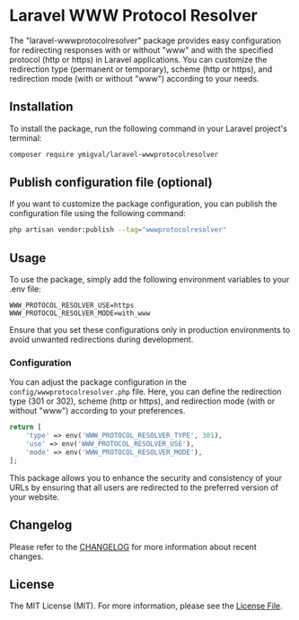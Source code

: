 # Laravel WWW Protocol Resolver

The "laravel-wwwprotocolresolver" package provides easy configuration for redirecting responses with or without "www" and with the specified protocol (http or https) in Laravel applications. You can customize the redirection type (permanent or temporary), scheme (http or https), and redirection mode (with or without "www") according to your needs.


## Installation

To install the package, run the following command in your Laravel project's terminal:


```bash
composer require ymigval/laravel-wwwprotocolresolver
```

## Publish configuration file (optional)

If you want to customize the package configuration, you can publish the configuration file using the following command:

```bash
php artisan vendor:publish --tag="wwwprotocolresolver"
```

## Usage

To use the package, simply add the following environment variables to your .env file:

```dotenv
WWW_PROTOCOL_RESOLVER_USE=https
WWW_PROTOCOL_RESOLVER_MODE=with_www
```
Ensure that you set these configurations only in production environments to avoid unwanted redirections during development.



### Configuration

You can adjust the package configuration in the `config/wwwprotocolresolver.php` file. Here, you can define the redirection type (301 or 302), scheme (http or https), and redirection mode (with or without "www") according to your preferences.


```php
return [
    'type' => env('WWW_PROTOCOL_RESOLVER_TYPE', 301),
    'use' => env('WWW_PROTOCOL_RESOLVER_USE'),
    'mode' => env('WWW_PROTOCOL_RESOLVER_MODE'),
];
```

This package allows you to enhance the security and consistency of your URLs by ensuring that all users are redirected to the preferred version of your website.


## Changelog
Please refer to the [CHANGELOG](CHANGELOG.md) for more information about recent changes.


## License
The MIT License (MIT). For more information, please see the [License File](LICENSE).
